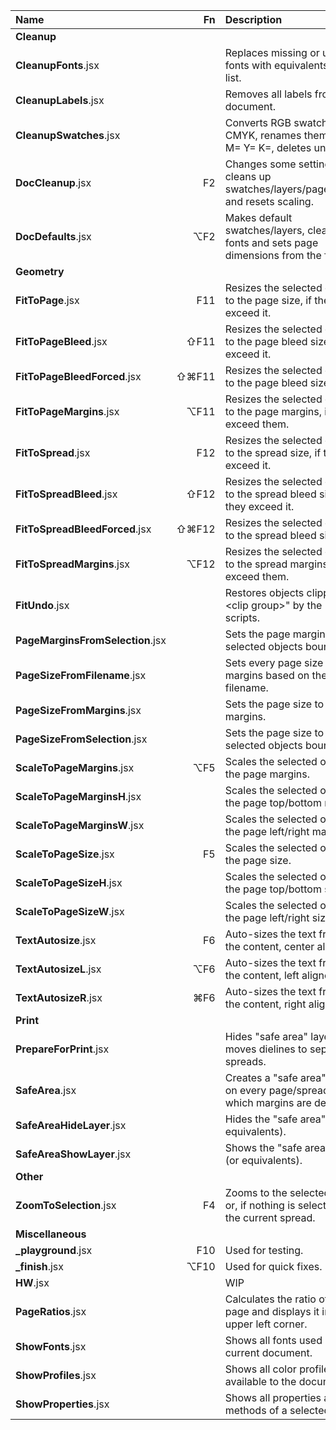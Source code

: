 Name                             |   Fn  | Description
:---                             |  ---: | :---
**Cleanup**                                                                |
**CleanupFonts**.jsx             |       | Replaces missing or unwanted fonts with equivalents from a list.
**CleanupLabels**.jsx            |       | Removes all labels from the document.
**CleanupSwatches**.jsx          |       | Converts RGB swatches to CMYK, renames them to C= M= Y= K=, deletes unused.
**DocCleanup**.jsx               |    F2 | Changes some settings, cleans up swatches/layers/pages/guides and resets scaling.
**DocDefaults**.jsx              |   ⌥F2 | Makes default swatches/layers, cleans up fonts and sets page dimensions from the filename.
**Geometry**                                                               |
**FitToPage**.jsx                |   F11 | Resizes the selected objects to the page size, if they exceed it.
**FitToPageBleed**.jsx           |  ⇧F11 | Resizes the selected objects to the page bleed size, if they exceed it.
**FitToPageBleedForced**.jsx     | ⇧⌘F11 | Resizes the selected objects to the page bleed size.
**FitToPageMargins**.jsx         |  ⌥F11 | Resizes the selected objects to the page margins, if they exceed them.
**FitToSpread**.jsx              |   F12 | Resizes the selected objects to the spread size, if they exceed it.
**FitToSpreadBleed**.jsx         |  ⇧F12 | Resizes the selected objects to the spread bleed size, if they exceed it.
**FitToSpreadBleedForced**.jsx   | ⇧⌘F12 | Resizes the selected objects to the spread bleed size.
**FitToSpreadMargins**.jsx       |  ⌥F12 | Resizes the selected objects to the spread margins, if they exceed them.
**FitUndo**.jsx                  |       | Restores objects clipped in "\<clip group\>" by the "fit" scripts.
**PageMarginsFromSelection**.jsx |       | Sets the page margins to the selected objects bounds.
**PageSizeFromFilename**.jsx     |       | Sets every page size and margins based on the filename.
**PageSizeFromMargins**.jsx      |       | Sets the page size to the page margins.
**PageSizeFromSelection**.jsx    |       | Sets the page size to the selected objects bounds.
**ScaleToPageMargins**.jsx       |   ⌥F5 | Scales the selected objects to the page margins.
**ScaleToPageMarginsH**.jsx      |       | Scales the selected objects to the page top/bottom margins.
**ScaleToPageMarginsW**.jsx      |       | Scales the selected objects to the page left/right margins.
**ScaleToPageSize**.jsx          |    F5 | Scales the selected objects to the page size.
**ScaleToPageSizeH**.jsx         |       | Scales the selected objects to the page top/bottom size.
**ScaleToPageSizeW**.jsx         |       | Scales the selected objects to the page left/right size.
**TextAutosize**.jsx             |    F6 | Auto-sizes the text frame to the content, center aligned.
**TextAutosizeL**.jsx            |   ⌥F6 | Auto-sizes the text frame to the content, left aligned.
**TextAutosizeR**.jsx            |   ⌘F6 | Auto-sizes the text frame to the content, right aligned.
**Print**                                                                  |
**PrepareForPrint**.jsx          |       | Hides "safe area" layer and moves dielines to separate spreads.
**SafeArea**.jsx                 |       | Creates a "safe area" frame, on every page/spread for which margins are defined.
**SafeAreaHideLayer**.jsx        |       | Hides the "safe area" layer (or equivalents).
**SafeAreaShowLayer**.jsx        |       | Shows the "safe area" layer (or equivalents).
**Other**                                                                  |
**ZoomToSelection**.jsx          |    F4 | Zooms to the selected objects or, if nothing is selected, to the current spread.
**Miscellaneous**                                                          |
**_playground**.jsx              |   F10 | Used for testing.
**_finish**.jsx                  |  ⌥F10 | Used for quick fixes.
**HW**.jsx                       |       | WIP
**PageRatios**.jsx               |       | Calculates the ratio of each page and displays it in the upper left corner.
**ShowFonts**.jsx                |       | Shows all fonts used in the current document.
**ShowProfiles**.jsx             |       | Shows all color profiles available to the document.
**ShowProperties**.jsx           |       | Shows all properties and methods of a selected object.

<!-- ⌃⌥⇧⌘ -->